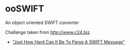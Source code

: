 # ooSWIFT
An object oriented SWIFT converter

Challange taken from http://www.c24.biz.
* ["Just How Hard Can It Be To Parse A SWIFT Message"](http://www.c24.biz/parsing-swift-messages-lp.html)
